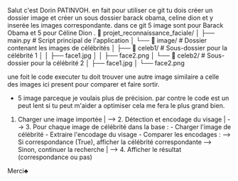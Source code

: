 Salut c'est Dorin PATINVOH.
en fait pour utiliser ce git tu dois créer un dossier image et créer un sous dossier barack obama, celine dion et y inserée les images correspondante.
dans ce git 5 image sont pour Barack Obama et 5 pour Céline Dion .
📂 projet_reconnaissance_faciale/
│   ├── main.py            # Script principal de l'application
│   └── 📂 image/           # Dossier contenant les images de célébrités
│       ├── 📂 celeb1/      # Sous-dossier pour la célébrité 1
│       │   ├── face1.jpg
│       │   ├── face2.png
│       └── 📂 celeb2/      # Sous-dossier pour la célébrité 2
│           ├── face1.jpg
│           └── face2.png

une foit le code executer tu doit trouver une autre image similaire a celle des images ici present pour comparer et faire sortir.
* 5 image parceque je voulais plus de précision.
  par contre le code est un peut lent si tu peut m'aider a optimiser cela me fera le plus grand bien.
1. Charger une image importée
     |
     --> 2. Détection et encodage du visage
            |
            --> 3. Pour chaque image de célébrité dans la base :
                        - Charger l'image de célébrité
                        - Extraire l'encodage du visage
                        - Comparer les encodages :
                            --> Si correspondance (True), afficher la célébrité correspondante
                            --> Sinon, continuer la recherche
     |
     --> 4. Afficher le résultat (correspondance ou pas)

  Merci♣
